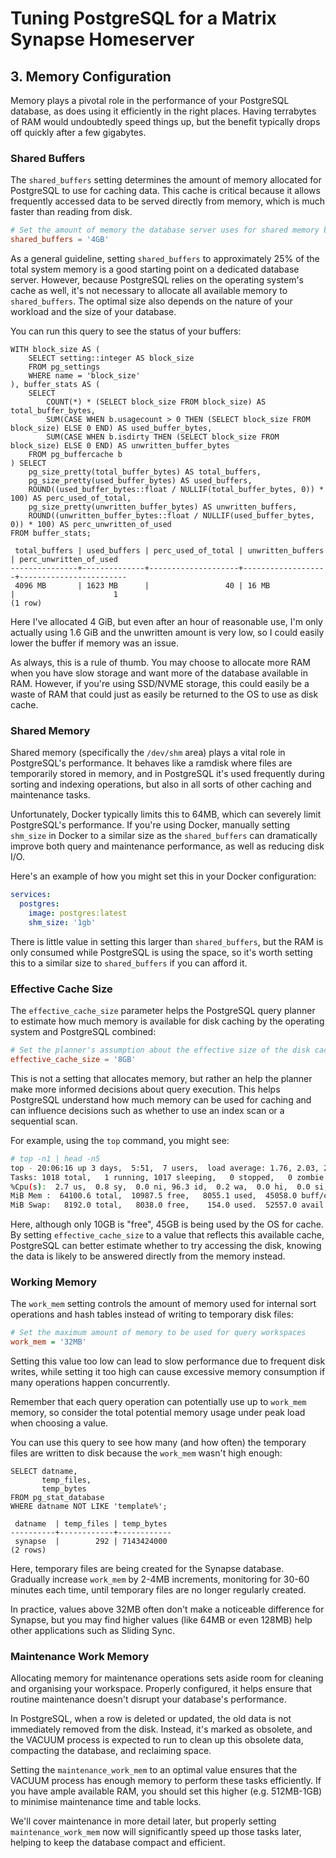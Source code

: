 # Tuning PostgreSQL for a Matrix Synapse Homeserver

## 3. Memory Configuration

Memory plays a pivotal role in the performance of your PostgreSQL database, as does using it efficiently in the right places. Having terrabytes of RAM would undoubtedly speed things up, but the benefit typically drops off quickly after a few gigabytes.

### Shared Buffers

The `shared_buffers` setting determines the amount of memory allocated for PostgreSQL to use for caching data. This cache is critical because it allows frequently accessed data to be served directly from memory, which is much faster than reading from disk.

```ini,icon=.devicon-postgresql-plain,filepath=postgresql.conf
# Set the amount of memory the database server uses for shared memory buffers
shared_buffers = '4GB'
```

As a general guideline, setting `shared_buffers` to approximately 25% of the total system memory is a good starting point on a dedicated database server. However, because PostgreSQL relies on the operating system's cache as well, it's not necessary to allocate all available memory to `shared_buffers`. The optimal size also depends on the nature of your workload and the size of your database.

You can run this query to see the status of your buffers:

```sql,icon=.devicon-postgresql-plain-wordmark
WITH block_size AS (
    SELECT setting::integer AS block_size
    FROM pg_settings
    WHERE name = 'block_size'
), buffer_stats AS (
    SELECT
        COUNT(*) * (SELECT block_size FROM block_size) AS total_buffer_bytes,
        SUM(CASE WHEN b.usagecount > 0 THEN (SELECT block_size FROM block_size) ELSE 0 END) AS used_buffer_bytes,
        SUM(CASE WHEN b.isdirty THEN (SELECT block_size FROM block_size) ELSE 0 END) AS unwritten_buffer_bytes
    FROM pg_buffercache b
) SELECT
    pg_size_pretty(total_buffer_bytes) AS total_buffers,
    pg_size_pretty(used_buffer_bytes) AS used_buffers,
    ROUND((used_buffer_bytes::float / NULLIF(total_buffer_bytes, 0)) * 100) AS perc_used_of_total,
    pg_size_pretty(unwritten_buffer_bytes) AS unwritten_buffers,
    ROUND((unwritten_buffer_bytes::float / NULLIF(used_buffer_bytes, 0)) * 100) AS perc_unwritten_of_used
FROM buffer_stats;

 total_buffers | used_buffers | perc_used_of_total | unwritten_buffers | perc_unwritten_of_used
---------------+--------------+--------------------+-------------------+------------------------
 4096 MB       | 1623 MB      |                 40 | 16 MB             |                      1
(1 row)
```

Here I've allocated 4 GiB, but even after an hour of reasonable use, I'm only actually using 1.6 GiB and the unwritten amount is very low, so I could easily lower the buffer if memory was an issue.

As always, this is a rule of thumb. You may choose to allocate more RAM when you have slow storage and want more of the database available in RAM. However, if you're using SSD/NVME storage, this could easily be a waste of RAM that could just as easily be returned to the OS to use as disk cache.

### Shared Memory

Shared memory (specifically the `/dev/shm` area) plays a vital role in PostgreSQL's performance. It behaves like a ramdisk where files are temporarily stored in memory, and in PostgreSQL it's used frequently during sorting and indexing operations, but also in all sorts of other caching and maintenance tasks.

Unfortunately, Docker typically limits this to 64MB, which can severely limit PostgreSQL's performance. If you're using Docker, manually setting `shm_size` in Docker to a similar size as the `shared_buffers` can dramatically improve both query and maintenance performance, as well as reducing disk I/O.

Here's an example of how you might set this in your Docker configuration:

```yaml,icon=.devicon-docker-plain,filepath=docker-compose.yml
services:
  postgres:
    image: postgres:latest
    shm_size: '1gb'
```

There is little value in setting this larger than `shared_buffers`, but the RAM is only consumed while PostgreSQL is using the space, so it's worth setting this to a similar size to `shared_buffers` if you can afford it.

### Effective Cache Size

The `effective_cache_size` parameter helps the PostgreSQL query planner to estimate how much memory is available for disk caching by the operating system and PostgreSQL combined:

```ini,icon=.devicon-postgresql-plain,filepath=postgresql.conf
# Set the planner's assumption about the effective size of the disk cache
effective_cache_size = '8GB'
```

This is not a setting that allocates memory, but rather an help the planner make more informed decisions about query execution. This helps PostgreSQL understand how much memory can be used for caching and can influence decisions such as whether to use an index scan or a sequential scan.

For example, using the `top` command, you might see:

```bash
# top -n1 | head -n5
top - 20:06:16 up 3 days,  5:51,  7 users,  load average: 1.76, 2.03, 2.04
Tasks: 1018 total,   1 running, 1017 sleeping,   0 stopped,   0 zombie
%Cpu(s):  2.7 us,  0.8 sy,  0.0 ni, 96.3 id,  0.2 wa,  0.0 hi,  0.0 si,  0.0 st
MiB Mem :  64100.6 total,  10987.5 free,   8055.1 used,  45058.0 buff/cache
MiB Swap:   8192.0 total,   8038.0 free,    154.0 used.  52557.0 avail Mem
```

Here, although only 10GB is "free", 45GB is being used by the OS for cache. By setting `effective_cache_size` to a value that reflects this available cache, PostgreSQL can better estimate whether to try accessing the disk, knowing the data is likely to be answered directly from the memory instead.

### Working Memory

The `work_mem` setting controls the amount of memory used for internal sort operations and hash tables instead of writing to temporary disk files:

```ini
# Set the maximum amount of memory to be used for query workspaces
work_mem = '32MB'
```

Setting this value too low can lead to slow performance due to frequent disk writes, while setting it too high can cause excessive memory consumption if many operations happen concurrently.

Remember that each query operation can potentially use up to `work_mem` memory, so consider the total potential memory usage under peak load when choosing a value.

You can use this query to see how many (and how often) the temporary files are written to disk because the `work_mem` wasn't high enough:

```sql,icon=.devicon-postgresql-plain-wordmark
SELECT datname,
       temp_files,
       temp_bytes
FROM pg_stat_database
WHERE datname NOT LIKE 'template%';

 datname  | temp_files | temp_bytes
----------+------------+------------
 synapse  |        292 | 7143424000
(2 rows)
```

Here, temporary files are being created for the Synapse database. Gradually increase `work_mem` by 2-4MB increments, monitoring for 30-60 minutes each time, until temporary files are no longer regularly created.

In practice, values above 32MB often don't make a noticeable difference for Synapse, but you may find higher values (like 64MB or even 128MB) help other applications such as Sliding Sync.

### Maintenance Work Memory

Allocating memory for maintenance operations sets aside room for cleaning and organising your workspace. Properly configured, it helps ensure that routine maintenance doesn't disrupt your database's performance.

In PostgreSQL, when a row is deleted or updated, the old data is not immediately removed from the disk. Instead, it's marked as obsolete, and the VACUUM process is expected to run to clean up this obsolete data, compacting the database, and reclaiming space.

Setting the `maintenance_work_mem` to an optimal value ensures that the VACUUM process has enough memory to perform these tasks efficiently. If you have ample available RAM, you should set this higher (e.g. 512MB-1GB) to minimise maintenance time and table locks.

We'll cover maintenance in more detail later, but properly setting `maintenance_work_mem` now will significantly speed up those tasks later, helping to keep the database compact and efficient.
